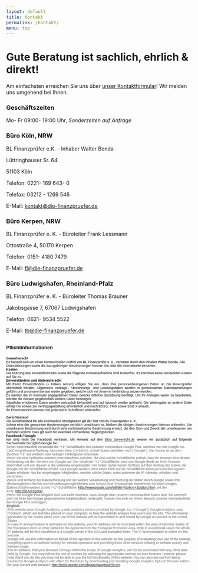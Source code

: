 ```yaml
---
layout: default
title: Kontakt
permalink: /kontakt/
menu: top
---
```



# Gute Beratung ist sachlich, ehrlich & direkt!
        
        
Am einfachsten erreichen Sie uns über [unser Kontaktformular](http://goo.gl/forms/hEk0VCq7wD)! Wir melden uns umgehend bei Ihnen.


### __Geschäftszeiten__

Mo- Fr 09:00- 19:00 Uhr, _Sonderzeiten auf Anfrage_


### __Büro Köln, NRW__

BL Finanzprüfer e.K. - Inhaber Walter Benda

Lüttringhauser Sr. 64

51103 Köln

Telefon: 0221- 169 643- 0

Telefax: 03212 - 1269 546

E-Mail: [kontakt@die-finanzpruefer.de](mailto:wb@die-finanzpruefer.de)


### __Büro Kerpen, NRW__

BL Finanzprüfer e. K. - Büroleiter Frank Lessmann

Ottostraße 4, 50170 Kerpen

Telefon: 0151- 4180 7479

E-Mail: [fl@die-finanzpruefer.de](mailto:fl@die-finanzpruefer.de)

 

### __Büro Ludwigshafen, Rheinland-Pfalz__

BL Finanzprüfer e. K. - Büroleiter Thomas Brauner

Jakobsgasse 7, 67067 Ludwigshafen

Telefon: 0621- 9534 5522

E-Mail: [tb@die-finanzpruefer.de](mailto:tb@die-finanzpruefer.de)


<h2><span style="font-family: arial,helvetica,sans-serif; font-size: small;">Pflichtinformationen</span></h2>
<div style="color: black; font-size: 0px;">
<p><span style="font-size: xx-small; font-family: arial,helvetica,sans-serif;"><strong>Gewerberecht</strong></span></p>
<p><span style="font-size: xx-small; font-family: arial,helvetica,sans-serif;">Es  handelt sich um einen  kommerziellen Auftritt von BL Finanzpr&uuml;fer e. K.,  vertreten durch den  Inhaber Walter Benda. Alle Dienstleistungen sowie  die dazugeh&ouml;rigen  Bestimmungen k&ouml;nnen Sie &uuml;ber die Internetseite einsehen.</span></p>
<p>&nbsp;</p>
<p><span style="font-size: xx-small; font-family: arial,helvetica,sans-serif;"><strong>Kosten</strong></span></p>
<p class="MsoNormal" style="text-align: justify;"><span style="font-size: xx-small; font-family: arial,helvetica,sans-serif;">Die  Nutzung des Kontaktformulars sowie die folgende Kontaktaufnahme sind  kostenfrei. Es kommen keine versteckten Kosten auf Sie zu.<br /></span></p>
<p class="MsoNormal" style="text-align: justify;">&nbsp;</p>
<p class="MsoNormal" style="text-align: justify;"><span style="font-size: xx-small; font-family: arial,helvetica,sans-serif;"><strong>Einverst&auml;ndnis und Widerrufsrecht</strong></span></p>
<p class="MsoNormal" style="text-align: justify;"><span style="font-size: xx-small; font-family: arial,helvetica,sans-serif;">Mit   Ihrem Einverst&auml;ndnis (= Haken setzen) willigen Sie ein, dass Ihre   personenbezogenen Daten an Die Finanzpr&uuml;fer &uuml;bermittelt werden.   Allgemeine Vertrags-, Abrechnungs- und Leistungsdaten werden in   gemeinsamen Datensammlungen gef&uuml;hrt und an unsere Berater weiter   gegeben, <em>welche sich mit Ihnen in Verbindung setzen werden</em>. </span></p>
<p class="MsoNormal" style="text-align: justify;"><span style="font-size: xx-small; font-family: arial,helvetica,sans-serif;">Es  werden die im Formular angegebenen Daten zwecks &ouml;rtlicher Zuordnung  ben&ouml;tigt. Um Ihr Anliegen weiter zu bearbeiten, werden die Berater  gegebenfalls weitere Daten ben&ouml;tigen.<br /></span></p>
<p class="MsoNormal" style="text-align: justify;"><span style="font-size: xx-small; font-family: arial,helvetica,sans-serif;">S&auml;mtliche  erhobenen Daten  werden vertraulich behandelt und auf Wunsch wieder  gel&ouml;scht. Die Weitergabe an andere Dritte erfolgt nur soweit zur  Vertragsgestaltung erforderlich und nach BDSG, TMG sowie SGB X erlaubt.</span></p>
<p class="MsoNormal" style="text-align: justify;"><span style="font-size: xx-small; font-family: arial,helvetica,sans-serif;">Ihr Einverst&auml;ndnis k&ouml;nnen Sie jederzeit in Schriftform widerrufen. <br /> </span></p>
<p class="MsoNormal" style="text-align: justify;">&nbsp;</p>
<p><span style="font-size: xx-small; font-family: arial,helvetica,sans-serif;"><strong>&nbsp;</strong></span></p>
<p class="MsoNormal" style="text-align: justify;"><span style="font-size: xx-small; font-family: arial,helvetica,sans-serif;"><strong>Gerichtsstand</strong></span></p>
<p class="MsoNormal" style="text-align: justify;"><span style="font-size: xx-small; font-family: arial,helvetica,sans-serif;">Als Gerichtsstand f&uuml;r alle eventuellen Streitigkeiten gilt der Sitz von BL Finanzpr&uuml;fer e. K.</span></p>
<p class="MsoNormal" style="text-align: justify;"><span style="font-size: xx-small; font-family: arial,helvetica,sans-serif;">Sofern  eine der genannten Bestimmungen  rechtlich unwirksam ist, bleiben die  &uuml;brigen Bestimmungen hiervon  unber&uuml;hrt. Die unwirksame Bestimmung wird  durch eine rechtswirksame  Bestimmung ersetzt, die den Sinn und Zweck  der unwirksamen am n&auml;chsten  kommt. Dies gilt auch f&uuml;r eventuell  vorhandene Reglungsl&uuml;cken.</span></p>
<p class="MsoNormal" style="text-align: justify;">&nbsp;</p>
<p class="MsoNormal" style="text-align: justify;"><span style="font-size: xx-small; font-family: arial,helvetica,sans-serif;"><strong>Facebook / Google</strong></span></p>
<p class="MsoNormal" style="text-align: justify;"><span style="font-size: xx-small; font-family: arial,helvetica,sans-serif;">Wir sind nicht bei Facebook vertreten. Mit Hinweis auf den <a title="Blog Spreerecht.de" href="http://spreerecht.de/google-plus/2011-07/das-rechtliche-risiko-bei-googles-1-button-inkl-muster-fuer-die-datenschutzerklaerung" target="_blank">Blog Spreerecht.de</a> weisen wir zus&auml;tzlich auf folgende Sachverhalte bez&uuml;glich Google hin:</span></p>
<p class="MsoNormal" style="text-align: justify;">&nbsp;</p>
<blockquote>
<p><span style="font-size: xx-small; font-family: arial,helvetica,sans-serif;">Unser Internetauftritt verwendet die  &ldquo;+1&Prime;-Schaltfl&auml;che&nbsp;des sozialen Netzwerkes Google Plus, welches von  der&nbsp;Google Inc., 1600 Amphitheatre Parkway, Mountain View, CA 94043,  United States betrieben wird (&ldquo;Google&rdquo;). Der Button ist an dem Zeichen  &ldquo;+1&Prime; auf wei&szlig;em oder farbigen Hintergrund erkennbar.</span></p>
<p><span style="font-size: xx-small; font-family: arial,helvetica,sans-serif;">Wenn Sie eine Webseite unseres  Internetauftritts aufrufen, die eine  solche Schaltfl&auml;che enth&auml;lt, baut  Ihr Browser eine direkte Verbindung  mit den Servern von Google auf. Der  Inhalt der &ldquo;+1&Prime;-Schaltfl&auml;che &nbsp;wird  von Google direkt an Ihren Browser  &uuml;bermittelt und von diesem in die  Webseite eingebunden. Wir haben daher  keinen Einfluss auf den Umfang der  Daten, die Google mit der  Schaltfl&auml;che erhebt. Laut Google werden ohne  einen Klick auf die  Schaltf&auml;lche keine personenbezogenen Daten erhoben.  Nur bei  eingeloggten Mitgliedern, werden solche Daten, unter anderem die   IP-Adresse, erhoben und verarbeitet.</span></p>
<p><span style="font-size: xx-small; font-family: arial,helvetica,sans-serif;">Zweck und Umfang der Datenerhebung  und die weitere Verarbeitung und  Nutzung der Daten durch Google sowie  Ihre diesbez&uuml;glichen Rechte und  Einstellungsm&ouml;glichkeiten zum Schutz  Ihrer Privatsph&auml;re entnehmen Sie  bitte Googles Datenschutzhinweisen zu  der &ldquo;+1&Prime;-Schaltfl&auml;che:&nbsp;<a href="http://www.google.com/intl/de/+/policy/+1button.html">http://www.google.com/intl/de/+/policy/+1button.html</a>&nbsp;und der FAQ:&nbsp;<a href="http://bit.ly/r3Qmer">http://bit.ly/r3Qmer</a>.</span></p>
<p><span style="font-size: xx-small; font-family: arial,helvetica,sans-serif;">Wenn Sie Google Plus-Mitglied sind  und nicht m&ouml;chten, dass Google  &uuml;ber unseren Internetauftritt Daten &uuml;ber  Sie sammelt und mit Ihren bei  Google gespeicherten Mitgliedsdaten  verkn&uuml;pft, m&uuml;ssen Sie sich vor Ihrem  Besuch unseres Internetauftritts  bei Google Plus&nbsp;ausloggen.</span></p>
<p>&nbsp;</p>
<p><span style="font-size: xx-small; font-family: arial,helvetica,sans-serif;"><strong>English:</strong></span></p>
<blockquote>
<p><span style="font-size: xx-small; font-family: arial,helvetica,sans-serif;">This website uses Google Analytics, a  web analytics  service provided by Google, Inc. (&ldquo;Google&rdquo;). Google  Analytics uses  &ldquo;cookies&rdquo;, which are text files placed on your computer,  to help the  website analyze how users use the site. The information  generated by the  cookie about your use of the website will be  transmitted to and stored  by Google on servers in the United States .</span></p>
<p><span style="font-size: xx-small; font-family: arial,helvetica,sans-serif;">In case IP-anonymisation is activated  on this website, your IP  address will be truncated within the area of  Member States of the  European Union or other parties to the Agreement  on the European  Economic Area. Only in exceptional cases the whole IP  address will be  first transfered to a Google server in the USA and  truncated there. The  IP-anonymisation is active on this website.</span></p>
<p><span style="font-size: xx-small; font-family: arial,helvetica,sans-serif;">Google will use this information on  behalf of the operator of this  website for the purpose of evaluating  your use of the website, compiling  reports on website activity for  website operators and providing them  other services relating to website  activity and internet usage.</span></p>
<p><span style="font-size: xx-small; font-family: arial,helvetica,sans-serif;">The IP-address, that your Browser  conveys within the scope of Google  Analytics, will not be associated  with any other data held by Google.  You may refuse the use of cookies  by selecting the appropriate settings  on your browser, however please  note that if you do this you may not be  able to use the full  functionality of this website. You can also opt-out  from being tracked  by Google Analytics with effect for the future by  downloading and  installing Google Analytics Opt-out Browser Addon for  your current web  browser: <a href="http://tools.google.com/dlpage/gaoptout?hl=en">http://tools.google.com/dlpage/gaoptout?hl=en</a>.</span></p>
</blockquote>
</blockquote>
</div>
